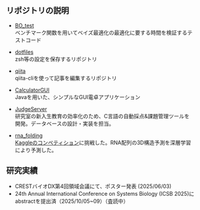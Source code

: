 ## リポジトリの説明
- [BO_test](https://github.com/sugawarahirotaka/BO_test) \
  ベンチマーク関数を用いてベイズ最適化の最適化に要する時間を検証するテストコード
  
- [dotfiles](https://github.com/nometoko/dotfiles) \
  zsh等の設定を保存するリポジトリ

- [qiita](https://github.com/sugawarahirotaka/qiita) \
  qiita-cliを使って記事を編集するリポジトリ

- [CalculatorGUI](https://github.com/sugawarahirotaka/CalculatorGUI) \
  Javaを用いた、シンプルなGUI電卓アプリケーション

- [JudgeServer](https://github.com/nometoko/JudgeServerforEducation) \
  研究室の新入生教育の効率化のため、C言語の自動採点&課題管理ツールを開発。データベースの設計・実装を担当。

- [rna_folding](https://github.com/nometoko/rna_folding) \
  [Kaggleのコンペティション](https://www.kaggle.com/competitions/stanford-rna-3d-folding)に挑戦した。RNA配列の3D構造予測を深層学習により予測した。

## 研究実績
- CRESTバイオDX第4回領域会議にて、ポスター発表 (2025/06/03)
- 24th Annual International Conference on Systems Biology (ICSB 2025)にabstractを提出済（2025/10/05~09）（査読中）
